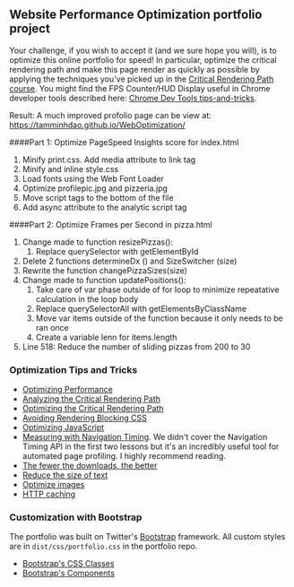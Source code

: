 ## Website Performance Optimization portfolio project

Your challenge, if you wish to accept it (and we sure hope you will), is to optimize this online portfolio for speed! 
In particular, optimize the critical rendering path and make this page render as quickly as possible by applying the 
techniques you've picked up in the [Critical Rendering Path course](https://www.udacity.com/course/ud884).
You might find the FPS Counter/HUD Display useful in Chrome developer tools described here: [Chrome Dev Tools tips-and-tricks](https://developer.chrome.com/devtools/docs/tips-and-tricks).

Result: A much improved profolio page can be view at: https://tamminhdao.github.io/WebOptimization/

####Part 1: Optimize PageSpeed Insights score for index.html

1. Minify print.css. Add media attribute to link tag
2. Minify and inline style.css
3. Load fonts using the Web Font Loader
4. Optimize profilepic.jpg and pizzeria.jpg
5. Move script tags to the bottom of the file
6. Add async attribute to the analytic script tag

####Part 2: Optimize Frames per Second in pizza.html

1. Change made to function resizePizzas():
    1. Replace querySelector with getElementById
2. Delete 2 functions determineDx () and SizeSwitcher (size) 
3. Rewrite the function changePizzaSizes(size)
4. Change made to function updatePositions():
    1. Take care of var phase outside of for loop to minimize repeatative calculation in the loop body
    2. Replace querySelectorAll with getElementsByClassName
    3. Move var items outside of the function because it only needs to be ran once
    4. Create a variable lenn for items.length
5. Line 518: Reduce the number of sliding pizzas from 200 to 30

### Optimization Tips and Tricks
* [Optimizing Performance](https://developers.google.com/web/fundamentals/performance/ "web performance")
* [Analyzing the Critical Rendering Path](https://developers.google.com/web/fundamentals/performance/critical-rendering-path/analyzing-crp.html "analyzing crp")
* [Optimizing the Critical Rendering Path](https://developers.google.com/web/fundamentals/performance/critical-rendering-path/optimizing-critical-rendering-path.html "optimize the crp!")
* [Avoiding Rendering Blocking CSS](https://developers.google.com/web/fundamentals/performance/critical-rendering-path/render-blocking-css.html "render blocking css")
* [Optimizing JavaScript](https://developers.google.com/web/fundamentals/performance/critical-rendering-path/adding-interactivity-with-javascript.html "javascript")
* [Measuring with Navigation Timing](https://developers.google.com/web/fundamentals/performance/critical-rendering-path/measure-crp.html "nav timing api"). We didn't cover the Navigation Timing API in the first two lessons but it's an incredibly useful tool for automated page profiling. I highly recommend reading.
* <a href="https://developers.google.com/web/fundamentals/performance/optimizing-content-efficiency/eliminate-downloads.html">The fewer the downloads, the better</a>
* <a href="https://developers.google.com/web/fundamentals/performance/optimizing-content-efficiency/optimize-encoding-and-transfer.html">Reduce the size of text</a>
* <a href="https://developers.google.com/web/fundamentals/performance/optimizing-content-efficiency/image-optimization.html">Optimize images</a>
* <a href="https://developers.google.com/web/fundamentals/performance/optimizing-content-efficiency/http-caching.html">HTTP caching</a>

### Customization with Bootstrap
The portfolio was built on Twitter's <a href="http://getbootstrap.com/">Bootstrap</a> framework. All custom styles are in `dist/css/portfolio.css` in the portfolio repo.

* <a href="http://getbootstrap.com/css/">Bootstrap's CSS Classes</a>
* <a href="http://getbootstrap.com/components/">Bootstrap's Components</a>
